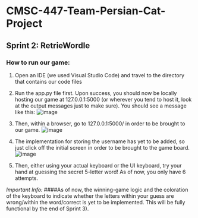 # CMSC-447-Team-Persian-Cat-Project
## Sprint 2: RetrieWordle

### How to run our game:
1. Open an IDE (we used Visual Studio Code) and travel to the directory that contains our code files

2. Run the app.py file first. Upon success, you should now be locally hosting our game at 127.0.0.1:5000 (or wherever you tend to host it, look at the output messages just to make sure). You should see a message like this:
![image](https://github.com/nishithsoni/cmsc447-sp2024-TeamPersianCat/assets/145214848/311b88f5-844d-477e-8f76-affcf263defa)

3. Then, within a browser, go to 127.0.0.1:5000/ in order to be brought to our game.
![image](https://github.com/nishithsoni/cmsc447-sp2024-TeamPersianCat/assets/145214848/aa6a81ac-1e91-4a40-960c-7cb59a886713)

4. The implementation for storing the username has yet to be added, so just click off the initial screen in order to be brought to the game board.
![image](https://github.com/nishithsoni/cmsc447-sp2024-TeamPersianCat/assets/145214848/64f89b18-9fa8-4824-bd4e-51a39350e54d)


6. Then, either using your actual keyboard or the UI keyboard, try your hand at guessing the secret 5-letter word! As of now, you only have 6 attempts.

*Important Info:* 
####As of now, the winning-game logic and the coloration of the keyboard to indicate whether the letters within your guess are wrong/within the word/correct is yet to be implemented. This will be fully functional by the end of Sprint 3).
